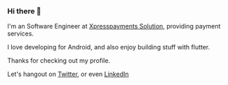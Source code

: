 ### Hi there 👋

I'm an Software Engineer at [Xpresspayments Solution](https://www.xpresspayments.com/), providing payment services.

I love developing for Android, and also enjoy building stuff with flutter.

Thanks for checking out my profile.

Let's hangout on [Twitter](https://twitter.com/Efhemsy), or even [LinkedIn](https://www.linkedin.com/in/femi-adegbite-a1738b11a/)

<!--
**Efhemo/Efhemo** is a ✨ _special_ ✨ repository because its `README.md` (this file) appears on your GitHub profile.

Here are some ideas to get you started:

- 🔭 I’m currently working on ...
- 🌱 I’m currently learning ...
- 👯 I’m looking to collaborate on ...
- 🤔 I’m looking for help with ...
- 💬 Ask me about ...
- 📫 How to reach me: ...
- 😄 Pronouns: ...
- ⚡ Fun fact: ...
-->
